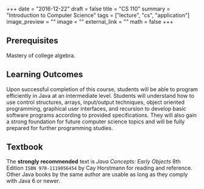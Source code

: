 +++
date = "2016-12-22"
draft = false
title = "CS 110"
summary = "Introduction to Computer Science"
tags = ["lecture", "cs", "application"]
image_preview = ""
image = ""
external_link = ""
math = false
+++

## Prerequisites

Mastery of college algebra.

## Learning Outcomes

<i class="fa fa-file-code-o fa-2x fa-pull-left fa-border" aria-hidden="true"></i> Upon successful completion of this course, students will be able to program efficiently in Java at an intermediate level. Students will understand how to use control structures, arrays, input/output techniques, object oriented programming, graphical user interfaces, and recursion to develop basic software programs according to provided specifications. They will also gain a strong foundation for future computer science topics and will be fully prepared for further programming studies.

## Textbook

The **strongly recommended** text is _Java Concepts: Early Objects_ 8th Edition `ISBN 978‑1119056454` by Cay Horstmann for reading and reference. Other Java books by the same author are usable as long as they comply with Java 6 or newer.
